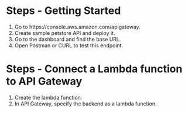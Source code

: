 <h1>Steps - Getting Started</h1>
<ol>
<li> Go to https://console.aws.amazon.com/apigateway.
<li> Create sample petstore API and deploy it.
<li> Go to the dashboard and find the base URL.
<li> Open Postman or CURL to test this endpoint.
</ol>
<h1>Steps - Connect a Lambda function to API Gateway</h1>
<ol>
<li> Create the lambda function.
<li> In API Gateway, specify the backend as a lambda function.
</ol>